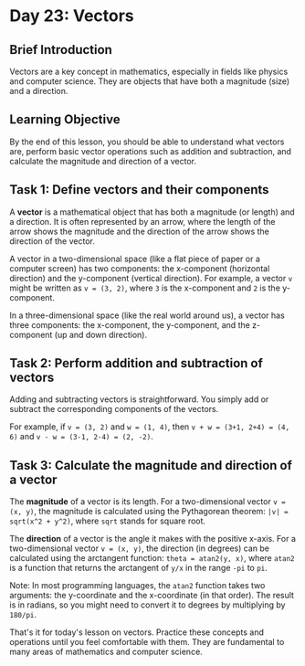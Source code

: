 # Day 23: Vectors

## Brief Introduction
Vectors are a key concept in mathematics, especially in fields like physics and computer science. They are objects that have both a magnitude (size) and a direction. 

## Learning Objective
By the end of this lesson, you should be able to understand what vectors are, perform basic vector operations such as addition and subtraction, and calculate the magnitude and direction of a vector.

## Task 1: Define vectors and their components

A **vector** is a mathematical object that has both a magnitude (or length) and a direction. It is often represented by an arrow, where the length of the arrow shows the magnitude and the direction of the arrow shows the direction of the vector.

A vector in a two-dimensional space (like a flat piece of paper or a computer screen) has two components: the x-component (horizontal direction) and the y-component (vertical direction). For example, a vector `v` might be written as `v = (3, 2)`, where `3` is the x-component and `2` is the y-component.

In a three-dimensional space (like the real world around us), a vector has three components: the x-component, the y-component, and the z-component (up and down direction).

## Task 2: Perform addition and subtraction of vectors

Adding and subtracting vectors is straightforward. You simply add or subtract the corresponding components of the vectors.

For example, if `v = (3, 2)` and `w = (1, 4)`, then `v + w = (3+1, 2+4) = (4, 6)` and `v - w = (3-1, 2-4) = (2, -2)`.

## Task 3: Calculate the magnitude and direction of a vector

The **magnitude** of a vector is its length. For a two-dimensional vector `v = (x, y)`, the magnitude is calculated using the Pythagorean theorem: `|v| = sqrt(x^2 + y^2)`, where `sqrt` stands for square root.

The **direction** of a vector is the angle it makes with the positive x-axis. For a two-dimensional vector `v = (x, y)`, the direction (in degrees) can be calculated using the arctangent function: `theta = atan2(y, x)`, where `atan2` is a function that returns the arctangent of `y/x` in the range `-pi` to `pi`.

Note: In most programming languages, the `atan2` function takes two arguments: the y-coordinate and the x-coordinate (in that order). The result is in radians, so you might need to convert it to degrees by multiplying by `180/pi`.

That's it for today's lesson on vectors. Practice these concepts and operations until you feel comfortable with them. They are fundamental to many areas of mathematics and computer science.